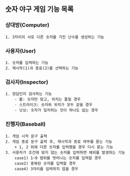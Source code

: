 ## 숫자 야구 게임 기능 목록

### 상대방(Computer)
    1. 3자리의 서로 다른 숫자를 가진 난수를 생성하는 기능

### 사용자(User)
    1. 숫자를 입력하는 기능
    2. 재시작(1)과 종료(2)를 선택하는 기능

### 검사자(Inspector)
    1. 정답인지 검사하는 기능
        - 볼: 숫자만 맞고, 위치는 틀릴 경우
        - 스트라이크: 숫자와 위치가 모두 같을 경우
        - 낫싱: 숫자가 일치하는 것이 하나도 없는 경우

### 진행자(Baseball)
    1. 게임 시작 문구 출력
    2. 게임 종료 문구 출력 후, 재시작과 종료 여부를 묻는 기능
        + 1, 2 외에 다른 숫자를 입력했을 경우 다시 묻는 기능
    3. 사용자가 조건에 맞지 않는 숫자를 입력하면 예외를 발생하는 기능
        case1) 1~9 범위를 벗어나는 숫자를 입력할 경우
        case2) 중복된 숫자를 입력할 경우
        case4) 3자리를 입력하지 않을 경우

